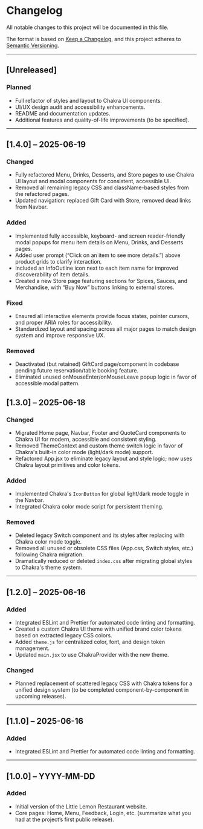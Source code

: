 # Changelog

All notable changes to this project will be documented in this file.

The format is based on [Keep a Changelog](https://keepachangelog.com/en/1.0.0/),
and this project adheres to [Semantic Versioning](https://semver.org/).

---

## [Unreleased]

### Planned

- Full refactor of styles and layout to Chakra UI components.
- UI/UX design audit and accessibility enhancements.
- README and documentation updates.
- Additional features and quality-of-life improvements (to be specified).

---

## [1.4.0] – 2025-06-19

### Changed

- Fully refactored Menu, Drinks, Desserts, and Store pages to use Chakra UI layout and modal components for consistent, accessible UI.
- Removed all remaining legacy CSS and className-based styles from the refactored pages.
- Updated navigation: replaced Gift Card with Store, removed dead links from Navbar.

### Added

- Implemented fully accessible, keyboard- and screen reader-friendly modal popups for menu item details on Menu, Drinks, and Desserts pages.
- Added user prompt (“Click on an item to see more details.”) above product grids to clarify interaction.
- Included an InfoOutline icon next to each item name for improved discoverability of item details.
- Created a new Store page featuring sections for Spices, Sauces, and Merchandise, with “Buy Now” buttons linking to external stores.

### Fixed

- Ensured all interactive elements provide focus states, pointer cursors, and proper ARIA roles for accessibility.
- Standardized layout and spacing across all major pages to match design system and improve responsive UX.

### Removed

- Deactivated (but retained) GiftCard page/component in codebase pending future reservation/table booking feature.
- Eliminated unused onMouseEnter/onMouseLeave popup logic in favor of accessible modal pattern.


## [1.3.0] – 2025-06-18

### Changed

- Migrated Home page, Navbar, Footer and QuoteCard components to Chakra UI for modern, accessible and consistent styling.
- Removed ThemeContext and custom theme switch logic in favor of Chakra's built-in color mode (light/dark mode) support.
- Refactored App.jsx to eliminate legacy layout and style logic; now uses Chakra layout primitives and color tokens.

### Added

- Implemented Chakra's `IconButton` for global light/dark mode toggle in the Navbar.
- Integrated Chakra color mode script for persistent theming.

### Removed

- Deleted legacy Switch component and its styles after replacing with Chakra color mode toggle.
- Removed all unused or obsolete CSS files (App.css, Switch styles, etc.) following Chakra migration.
- Dramatically reduced or deleted `index.css` after migrating global styles to Chakra's theme system.

---

## [1.2.0] – 2025-06-16

### Added

- Integrated ESLint and Prettier for automated code linting and formatting.
- Created a custom Chakra UI theme with unified brand color tokens based on extracted legacy CSS colors.
- Added `theme.js` for centralized color, font, and design token management.
- Updated `main.jsx` to use ChakraProvider with the new theme.

### Changed

- Planned replacement of scattered legacy CSS with Chakra tokens for a unified design system (to be completed component-by-component in upcoming releases).

---

## [1.1.0] – 2025-06-16

### Added

- Integrated ESLint and Prettier for automated code linting and formatting.

---

## [1.0.0] – YYYY-MM-DD

### Added

- Initial version of the Little Lemon Restaurant website.
- Core pages: Home, Menu, Feedback, Login, etc. (summarize what you had at the project’s first public release).
